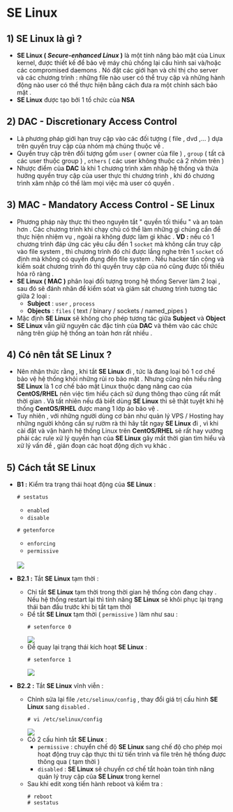# SE Linux
## **1) SE Linux là gì ?**
- **SE Linux ( *Secure-enhanced Linux* )** là một tính năng bảo mật của Linux kernel, được thiết kế để bảo vệ máy chủ chống lại cấu hình sai và/hoặc các compromised daemons . Nó đặt các giới hạn và chỉ thị cho server và các chương trình : những file nào user có thể truy cập và những hành động nào user có thể thực hiện bằng cách đưa ra một chính sách bảo mật .
- **SE Linux** được tạo bởi 1 tổ chức của **NSA**
## **2) DAC - Discretionary Access Control**
- Là phương pháp giới hạn truy cập vào các đối tượng ( file , dvd ,... ) dựa trên quyền truy cập của nhóm mà chúng thuộc về .
- Quyền truy cập trên đối tượng gồm `user` ( owner của file ) , `group` ( tất cả các user thuộc group ) , `others` ( các user không thuộc cả 2 nhóm trên )
- Nhược điểm của **DAC** là khi 1 chương trình xâm nhập hệ thống và thừa hưởng quyền truy cập của user thực thi chương trình , khi đó chương trình xâm nhập có thể làm mọi việc mà user có quyền .
## **3) MAC - Mandatory Access Control - SE Linux**
- Phương pháp này thực thi theo nguyên tắt " quyền tối thiểu " và an toàn hơn . Các chương trình khi chạy chủ có thể làm những gì chúng cần để thực hiện nhiệm vụ , ngoài ra không được làm gì khác . **VD :** nếu có 1 chương trình đáp ứng các yêu cầu đến 1 `socket` mà không cần truy cập vào file system , thì chương trình đó chỉ được lắng nghe trên 1 `socket` cố định mà không có quyền đụng đến file system . Nếu hacker tấn công và kiểm soát chương trình đó thì quyền truy cập của nó cũng được tối thiểu hóa rõ ràng .
- **SE Linux ( MAC )** phân loại đối tượng trong hệ thống Server làm 2 loại , sau đó sẽ đánh nhãn để kiểm sóat và giám sát chương trình tương tác giữa 2 loại :
    - **Subject** : `user` , `process`
    - **Objects** : `files` ( text / binary / sockets / named_pipes )
- Mặc định **SE Linux** sẽ không cho phép tương tác giữa **Subject** và **Object**
- **SE Linux** vẫn giữ nguyên các đặc tính của **DAC** và thêm vào các chức năng trên giúp hệ thống an toàn hơn rất nhiều .
## **4) Có nên tắt SE Linux ?**
- Nên nhận thức rằng , khi tắt **SE Linux** đi , tức là đang loại bỏ 1 cơ chế bảo vệ hệ thống khỏi những rủi ro bảo mật . Nhưng cũng nên hiểu rằng **SE Linux** là 1 cơ chế bảo mật Linux thuộc dạng nâng cao của **CentOS/RHEL** nên việc tìm hiểu cách sử dụng thông thạo cũng rất mất thời gian . Và tất nhiên nếu đã biết dùng **SE Linux** thì sẽ thật tuyệt khi hệ thống **CentOS/RHEL** được mang 1 lớp áo bảo vệ .
- Tuy nhiên , với những người dùng cơ bản như quản lý VPS / Hosting hay những người không cần sự rườm rà thì hãy tắt ngay **SE Linux** đi , vì khi cài đặt và vận hành hệ thống Linux trên **CentOS/RHEL** sẽ rất hay vướng phải các rule xử lý quyền hạn của **SE Linux** gây mất thời gian tìm hiểu và xử lý vấn đề , gián đoạn các hoạt động dịch vụ khác .
## **5) Cách tắt SE Linux**
- **B1 :** Kiểm tra trạng thái hoạt động của **SE Linux** :
    ```
    # sestatus
    ```
    - `enabled`
    - `disable`
    ```
    # getenforce
    ```
    - `enforcing`
    - `permissive`<br><br>

    <img src=https://i.imgur.com/pQgY6Et.png>

- **B2.1 :** Tắt **SE Linux** tạm thời :
    - Chỉ tắt **SE Linux** tạm thời trong thời gian hệ thống còn đang chạy . Nếu hệ thống restart lại thì tính năng **SE Linux** sẽ khôi phục lại trạng thái ban đầu trước khi bị tắt tạm thời
    - Để tắt **SE Linux** tạm thời ( `permissive` ) làm như sau :
        ```
        # setenforce 0
        ```
        <img src=https://i.imgur.com/4BBGmI5.png>
    - Để quay lại trạng thái kích hoạt **SE Linux** :
        ```
        # setenforce 1
        ```
        <img src=https://i.imgur.com/rTniSjd.png>
- **B2.2 :** Tắt **SE Linux** vĩnh viễn :
    - Chỉnh sửa lại file `/etc/selinux/config` ,  thay đổi giá trị cấu hình **SE Linux** sang `disabled` .
        ```
        # vi /etc/selinux/config
        ```
        <img src=https://i.imgur.com/ym3LwPC.png>
    - Có 2 cấu hình tắt **SE Linux** :
        - `permissive` : chuyển chế độ **SE Linux** sang chế độ cho phép mọi hoạt động truy cập thực thi từ tiến trình và file trên hệ thống được thông qua ( tạm thời )
        - `disabled` : **SE Linux** sẽ chuyển cơ chế tắt hoàn toàn tính năng quản lý truy cập của **SE Linux** trong kernel
    - Sau khi edit xong tiến hành reboot và kiểm tra :
        ```
        # reboot
        # sestatus
        ```